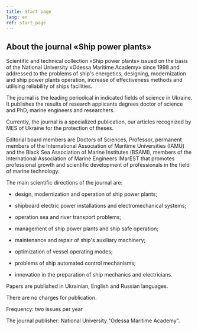 ```yaml
---
title: Start page
lang: en
ref: start_page
---
```


## About the journal «Ship power plants»
Scientific and technical collection «Ship power plants» issued on the basis of the National University «Odessa Maritime Academy» since 1998 and addressed to the problems of ship's energetics, designing, modernization and ship power plants operation, increase of effectiveness methods and utilising reliability of ships facilities.

The journal is the leading periodical in indicated fields of science in Ukraine. It publishes the results of research applicants degrees doctor of science and PhD, marine engineers and researchers.  

Currently, the journal is a specialized publication, our articles recognized by MES of Ukraine for the protection of theses.  

Editorial board members are Doctors of Sciences, Professor, permanent members of the International Association of Maritime Universities (IAMU) and the Black Sea Association of Marine Institutes (BSAMI), members of the International Association of Marine Engineers IMarEST that promotes professional growth and scientific development of professionals in the field of marine technology.  

The main scientific directions of the journal are:

 - design, modernization and operation of ship power plants;

 - shipboard electric power installations and electromechanical systems;

 - operation sea and river transport problems;

 - management of ship power plants and ship safe operation;

 - maintenance and repair of ship's auxiliary machinery;

 - optimization of vessel operating modes;

 - problems of ship automated control mechanisms;

 - innovation in the preparation of ship mechanics and electricians.

Papers are published in Ukrainian, English and Russian languages.  

There are no charges for publication.  
 
Frequency: two issues per year  

The journal publisher: National University "Odessa Maritime Academy".  


